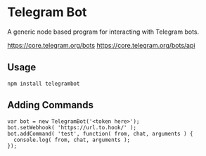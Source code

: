 
Telegram Bot
============

A generic node based program for interacting with Telegram bots.

https://core.telegram.org/bots
https://core.telegram.org/bots/api

## Usage

`npm install telegrambot`

## Adding Commands

```
var bot = new TelegramBot('<token here>');
bot.setWebhook( 'https://url.to.hook/' );
bot.addCommand( 'test', function( from, chat, arguments ) {
  console.log( from, chat, arguments );
});

```

